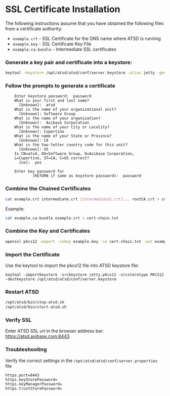 # SSL Certificate Installation

The following instructions assume that you have obtained the following files from a certificate authority:

* `example.crt` - SSL Certificate for the DNS name where ATSD is running
* `example.key` - SSL Certificate Key File
* `example.ca-bundle` - Intermediate SSL certificates

### Generate a key pair and certificate into a keystore:

```sh
keytool -keystore /opt/atsd/atsd/conf/server.keystore -alias jetty -genkey
```

### Follow the prompts to generate a certificate

```
    Enter keystore password:  password
    What is your first and last name?
      [Unknown]:  atsd
    What is the name of your organizational unit?
      [Unknown]: Software Group
    What is the name of your organization?
      [Unknown]:  Axibase Corporation
    What is the name of your City or Locality?
      [Unknown]: Cupertino
    What is the name of your State or Province?
      [Unknown]: CA
    What is the two-letter country code for this unit?
      [Unknown]: US
    Is CN=atsd, OU=Software Group, O=Axibase Corporation,
    L=Cupertino, ST=CA, C=US correct?
      [no]:  yes

    Enter key password for 
            (RETURN if same as keystore password):  password
```

### Combine the Chained Certificates

```sh
cat example.crt intermediate.crt [intermediate2.crt]... rootCA.crt > cert-chain.txt
```

Example:

```sh
cat example.ca-bundle example.crt > cert-chain.txt
```

### Combine the Key and Certificates

```sh
openssl pkcs12 -export -inkey example.key -in cert-chain.txt -out example.pkcs12
```

### Import the Certificate	
	
Use the keytool to import the pkcs12 file into ATSD keystore file:

```
keytool -importkeystore -srckeystore jetty.pkcs12 -srcstoretype PKCS12 -destkeystore /opt/atsd/atsd/conf/server.keystore
```

### Restart ATSD

```sh
/opt/atsd/bin/stop-atsd.sh
/opt/atsd/bin/start-atsd.sh
```

### Verify SSL

Enter ATSD SSL url in the browser address bar: https://atsd.axibase.com:8443

### Troubleshooting

Verify the correct settings in the `/opt/atsd/atsd/conf/server.properties` file

```properties
https.port=8443
https.keyStorePassword=
https.keyManagerPassword=
https.trustStorePassword=
```

